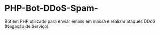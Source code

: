 # PHP-Bot-DDoS-Spam-
Bot em PHP utilizado para enviar emails em massa e realizar ataques DDoS (Negação de Serviço).
